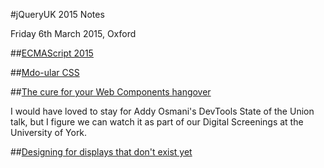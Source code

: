 #jQueryUK 2015 Notes

Friday 6th March 2015, Oxford

##[ECMAScript 2015](notes/ecmascript-2015.md)

##[Mdo-ular CSS](notes/mdoular-css.md)

##[The cure for your Web Components hangover](notes/web-components.md)

I would have loved to stay for Addy Osmani's DevTools State of the Union talk, but I figure we can watch it as part of our Digital Screenings at the University of York.

##[Designing for displays that don't exist yet](notes/designing-for-displays.md)

<!--
##[Bin your <select>](notes/bin-your-select.md)
-->